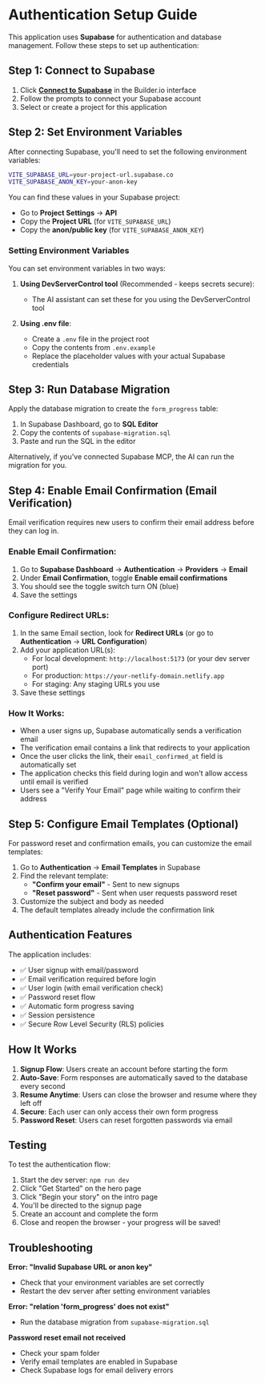 # Authentication Setup Guide

This application uses **Supabase** for authentication and database management. Follow these steps to set up authentication:

## Step 1: Connect to Supabase

1. Click **[Connect to Supabase](#open-mcp-popover)** in the Builder.io interface
2. Follow the prompts to connect your Supabase account
3. Select or create a project for this application

## Step 2: Set Environment Variables

After connecting Supabase, you'll need to set the following environment variables:

```bash
VITE_SUPABASE_URL=your-project-url.supabase.co
VITE_SUPABASE_ANON_KEY=your-anon-key
```

You can find these values in your Supabase project:
- Go to **Project Settings** → **API**
- Copy the **Project URL** (for `VITE_SUPABASE_URL`)
- Copy the **anon/public key** (for `VITE_SUPABASE_ANON_KEY`)

### Setting Environment Variables

You can set environment variables in two ways:

1. **Using DevServerControl tool** (Recommended - keeps secrets secure):
   - The AI assistant can set these for you using the DevServerControl tool
   
2. **Using .env file**:
   - Create a `.env` file in the project root
   - Copy the contents from `.env.example`
   - Replace the placeholder values with your actual Supabase credentials

## Step 3: Run Database Migration

Apply the database migration to create the `form_progress` table:

1. In Supabase Dashboard, go to **SQL Editor**
2. Copy the contents of `supabase-migration.sql`
3. Paste and run the SQL in the editor

Alternatively, if you've connected Supabase MCP, the AI can run the migration for you.

## Step 4: Enable Email Confirmation (Email Verification)

Email verification requires new users to confirm their email address before they can log in.

### Enable Email Confirmation:

1. Go to **Supabase Dashboard** → **Authentication** → **Providers** → **Email**
2. Under **Email Confirmation**, toggle **Enable email confirmations**
3. You should see the toggle switch turn ON (blue)
4. Save the settings

### Configure Redirect URLs:

1. In the same Email section, look for **Redirect URLs** (or go to **Authentication** → **URL Configuration**)
2. Add your application URL(s):
   - For local development: `http://localhost:5173` (or your dev server port)
   - For production: `https://your-netlify-domain.netlify.app`
   - For staging: Any staging URLs you use
3. Save these settings

### How It Works:

- When a user signs up, Supabase automatically sends a verification email
- The verification email contains a link that redirects to your application
- Once the user clicks the link, their `email_confirmed_at` field is automatically set
- The application checks this field during login and won't allow access until email is verified
- Users see a "Verify Your Email" page while waiting to confirm their address

## Step 5: Configure Email Templates (Optional)

For password reset and confirmation emails, you can customize the email templates:

1. Go to **Authentication** → **Email Templates** in Supabase
2. Find the relevant template:
   - **"Confirm your email"** - Sent to new signups
   - **"Reset password"** - Sent when user requests password reset
3. Customize the subject and body as needed
4. The default templates already include the confirmation link

## Authentication Features

The application includes:
- ✅ User signup with email/password
- ✅ Email verification required before login
- ✅ User login (with email verification check)
- ✅ Password reset flow
- ✅ Automatic form progress saving
- ✅ Session persistence
- ✅ Secure Row Level Security (RLS) policies

## How It Works

1. **Signup Flow**: Users create an account before starting the form
2. **Auto-Save**: Form responses are automatically saved to the database every second
3. **Resume Anytime**: Users can close the browser and resume where they left off
4. **Secure**: Each user can only access their own form progress
5. **Password Reset**: Users can reset forgotten passwords via email

## Testing

To test the authentication flow:

1. Start the dev server: `npm run dev`
2. Click "Get Started" on the hero page
3. Click "Begin your story" on the intro page
4. You'll be directed to the signup page
5. Create an account and complete the form
6. Close and reopen the browser - your progress will be saved!

## Troubleshooting

**Error: "Invalid Supabase URL or anon key"**
- Check that your environment variables are set correctly
- Restart the dev server after setting environment variables

**Error: "relation 'form_progress' does not exist"**
- Run the database migration from `supabase-migration.sql`

**Password reset email not received**
- Check your spam folder
- Verify email templates are enabled in Supabase
- Check Supabase logs for email delivery errors
